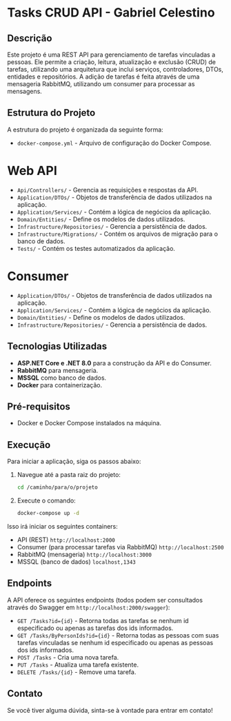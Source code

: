 # Tasks CRUD API - Gabriel Celestino

## Descrição

Este projeto é uma REST API para gerenciamento de tarefas vinculadas a pessoas. Ele permite a criação, leitura, atualização e exclusão (CRUD) de tarefas, utilizando uma arquitetura que inclui serviços, controladores, DTOs, entidades e repositórios. A adição de tarefas é feita através de uma mensageria RabbitMQ, utilizando um consumer para processar as mensagens.

## Estrutura do Projeto

A estrutura do projeto é organizada da seguinte forma:

- `docker-compose.yml` - Arquivo de configuração do Docker Compose.

# Web API

- `Api/Controllers/` - Gerencia as requisições e respostas da API.
- `Application/DTOs/` - Objetos de transferência de dados utilizados na aplicação.
- `Application/Services/` - Contém a lógica de negócios da aplicação.
- `Domain/Entities/` - Define os modelos de dados utilizados.
- `Infrastructure/Repositories/` - Gerencia a persistência de dados.
- `Infrastructure/Migrations/` - Contém os arquivos de migração para o banco de dados.
- `Tests/` - Contém os testes automatizados da aplicação.

# Consumer

- `Application/DTOs/` - Objetos de transferência de dados utilizados na aplicação.
- `Application/Services/` - Contém a lógica de negócios da aplicação.
- `Domain/Entities/` - Define os modelos de dados utilizados.
- `Infrastructure/Repositories/` - Gerencia a persistência de dados.

## Tecnologias Utilizadas

- **ASP.NET Core e .NET 8.0** para a construção da API e do Consumer.
- **RabbitMQ** para mensageria.
- **MSSQL** como banco de dados.
- **Docker** para containerização.

## Pré-requisitos

- Docker e Docker Compose instalados na máquina.

## Execução

Para iniciar a aplicação, siga os passos abaixo:

1. Navegue até a pasta raiz do projeto:

   ```bash
   cd /caminho/para/o/projeto

2. Execute o comando:
   ```bash
   docker-compose up -d

Isso irá iniciar os seguintes containers:

- API (REST) `http://localhost:2000`
- Consumer (para processar tarefas via RabbitMQ) `http://localhost:2500`
- RabbitMQ (mensageria) `http://localhost:3000`
- MSSQL (banco de dados) `localhost,1343`

## Endpoints

A API oferece os seguintes endpoints (todos podem ser consultados através do Swagger em `http://localhost:2000/swagger`):

- `GET /Tasks?id={id}` - Retorna todas as tarefas se nenhum id especificado ou apenas as tarefas dos ids informados.
- `GET /Tasks/ByPersonIds?id={id}` - Retorna todas as pessoas com suas tarefas vinculadas se nenhum id especificado ou apenas as pessoas dos ids informados.
- `POST /Tasks` - Cria uma nova tarefa.
- `PUT /Tasks` - Atualiza uma tarefa existente.
- `DELETE /Tasks/{id}` - Remove uma tarefa.

## Contato

Se você tiver alguma dúvida, sinta-se à vontade para entrar em contato!